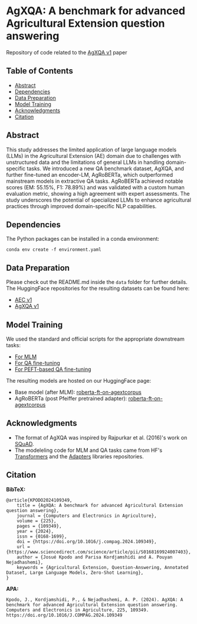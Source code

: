 # AgXQA: A benchmark for advanced Agricultural Extension question answering

Repository of code related to the [AgXQA v1](https://doi.org/10.1016/j.compag.2024.109349) paper 


## Table of Contents

- [Abstract](#abstract)
- [Dependencies](#dependencies)
- [Data Preparation](#data-preparation)
- [Model Training](#data-preparation)
- [Acknowledgments](#acknowledgments)
- [Citation](#citation)

## Abstract
This study addresses the limited application of large language models (LLMs) in the Agricultural Extension (AE) domain due to challenges with unstructured data and the limitations of general LLMs in handling domain-specific tasks. We introduced a new QA benchmark dataset, AgXQA, and further fine-tuned an encoder-LM, AgRoBERTa, which outperformed mainstream models in extractive QA tasks. AgRoBERTa achieved notable scores (EM: 55.15%, F1: 78.89%) and was validated with a custom human evaluation metric, showing a high agreement with expert assessments. The study underscores the potential of specialized LLMs to enhance agricultural practices through improved domain-specific NLP capabilities.

## Dependencies

The Python packages can be installed in a conda environment:
```
conda env create -f environment.yaml
```

## Data Preparation

Please check out the README.md inside the `data` folder for further details. The HuggingFace repositories for the resulting datasets can be found here:
- [AEC v1](https://huggingface.co/datasets/msu-ceco/aec_v1)
- [AgXQA v1](https://huggingface.co/datasets/msu-ceco/agxqa_v1)

## Model Training

We used the standard and official scripts for the appropriate downstream tasks:
- [For MLM](https://github.com/huggingface/transformers/tree/main/examples/pytorch/language-modeling#robertabertdistilbert-and-masked-language-modeling)
- [For QA fine-tuning](https://github.com/huggingface/transformers/tree/main/examples/pytorch/question-answering)
- [For PEFT-based QA fine-tuning](https://github.com/adapter-hub/adapters/tree/main/examples/pytorch/question-answering)

The resulting models are hosted on our HuggingFace page:
- Base model (after MLM): [roberta-ft-on-agextcorpus](https://huggingface.co/msu-ceco/roberta-ft-on-agextcorpus-2023-12-10_v2)
- AgRoBERTa (post Pfeiffer pretrained adapter): [roberta-ft-on-agextcorpus](https://huggingface.co/msu-ceco/roberta-ft-on-agextcorpus-2023-12-10_v2)

## Acknowledgments

- The format of AgXQA was inspired by Rajpurkar et al. (2016)'s work on [SQuAD](https://aclanthology.org/D16-1264).
- The modeleling code for MLM and QA tasks came from HF's [Transformers](https://github.com/huggingface/transformers) and the [Adapters](https://github.com/adapter-hub/adapters) libraries repositories.

## Citation

**BibTeX:**

```
@article{KPODO2024109349,
    title = {AgXQA: A benchmark for advanced Agricultural Extension question answering},
    journal = {Computers and Electronics in Agriculture},
    volume = {225},
    pages = {109349},
    year = {2024},
    issn = {0168-1699},
    doi = {https://doi.org/10.1016/j.compag.2024.109349},
    url = {https://www.sciencedirect.com/science/article/pii/S0168169924007403},
    author = {Josué Kpodo and Parisa Kordjamshidi and A. Pouyan Nejadhashemi},
    keywords = {Agricultural Extension, Question-Answering, Annotated Dataset, Large Language Models, Zero-Shot Learning},
}

```

**APA:**

```
Kpodo, J., Kordjamshidi, P., & Nejadhashemi, A. P. (2024). AgXQA: A benchmark for advanced Agricultural Extension question answering. Computers and Electronics in Agriculture, 225, 109349. https://doi.org/10.1016/J.COMPAG.2024.109349 
```

